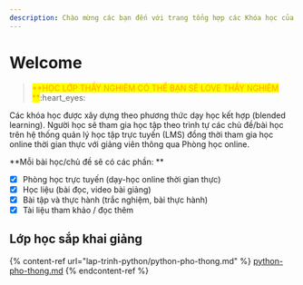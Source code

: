 ```yaml
---
description: Chào mừng các bạn đến với trang tổng hợp các Khóa học của dainganxanh
---
```


# Welcome

> <mark style="color:orange;">**HỌC LỚP THẦY NGHIÊM CÓ THỂ BẠN SẼ LOVE THẦY NGHIÊM **</mark>:heart\_eyes:

Các khóa học được xây dựng theo phương thức dạy học kết hợp (blended learning). Người học sẽ tham gia học tập theo trình tự các chủ đề/bài học trên hệ thống quản lý học tập trực tuyến (LMS) đồng thời tham gia học online thời gian thực với giảng viên thông qua Phòng học online.

**Mỗi bài học/chủ đề sẽ có các phần: **

* [x] Phòng học trực tuyến (dạy-học online thời gian thực)
* [x] Học liệu (bài đọc, video bài giảng)
* [x] Bài tập và thực hành (trắc nghiệm, bài thực hành)
* [x] Tài liệu tham khảo / đọc thêm

## Lớp học sắp khai giảng

{% content-ref url="lap-trinh-python/python-pho-thong.md" %}
[python-pho-thong.md](lap-trinh-python/python-pho-thong.md)
{% endcontent-ref %}



